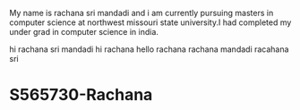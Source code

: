 My name is rachana sri mandadi and i am currently pursuing masters in computer science at northwest missouri state university.I had completed my under grad in computer science in india.

hi rachana sri mandadi
hi rachana
hello rachana
rachana mandadi
racahana sri
# S565730-Rachana
